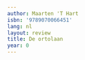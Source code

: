 ```yaml
---
author: Maarten 'T Hart
isbn: '9789070066451'
lang: nl
layout: review
title: De ortolaan
year: 0
---
```


